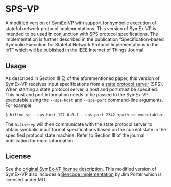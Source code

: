 # SPS-VP

A modified version of [SymEx-VP][symex-vp github] with support for symbolic execution of stateful network protocol implementations.
This version of SymEx-VP is intended to be used in conjunction with [SPS][sps github] protocol specifications.
The implementation is further described in the publication “Specification-based Symbolic Execution for Stateful Network Protocol Implementations in the IoT” which will be published in the IEEE Internet of Things Journal.

## Usage

As described in Section III E) of the aforementioned paper, this version of SymEx-VP receives input specifications from a [state protocol server][sps github] (SPS).
When starting a state protocol server, a host and port must be specified.
This host and port information needs to be passed to the SymEx-VP executable using the `--sps-host` and `--sps-port` command-line arguments.
For example:

    $ hifive-vp --sps-host 127.0.0.1 --sps-port 2342 <path to executable>

The `hifive-vp` will then communicate with the state protocol server to obtain symbolic input format specifications based on the current state in the specified protocol state machine.
Refer to Section III of the journal publication for more information.

## License

See the [original SymEx-VP license description][symex-vp license].
This modified version of SymEx-VP also includes a [Bencode implementation][bencode.hpp github] by Jim Porter which is licensed under MIT.

[sps github]: https://github.com/agra-uni-bremen/sps
[symex-vp github]: https://github.com/agra-uni-bremen/symex-vp
[symex-vp license]: https://github.com/agra-uni-bremen/symex-vp#license
[bencode.hpp github]: https://github.com/jimporter/bencode.hpp
